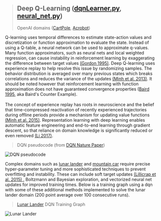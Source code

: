 > ## Deep Q-Learning (<a href="https://github.com/jlm429/RL/blob/master/dqn/dqnLearner.py">dqnLearner.py</a>, <a href="https://github.com/jlm429/RL/blob/master/dqn/neural_net.py">neural_net.py</a>)  
> OpenAI domains (<a href="https://gym.openai.com/envs/CartPole-v0/">CartPole</a>, <a href="https://gym.openai.com/envs/Acrobot-v1/">Acrobot</a>)

Q-learning uses temporal differences to estimate state-action values and discretization or function approximation to evaluate the state.
Instead of using a Q-table, a neural network can be used to approximate q-values. Many function
approximators, such as neural nets and local weighted regression, can cause instability in reinforcement
learning by exaggerating the difference between target values 
<a href="https://www.sciencedirect.com/science/article/pii/B9781558603776500402"> (Gordon 1995)</a>. Deep Q-learning 
uses experience replay to help resolve this issue by randomizing samples. The 
behavior distribution is averaged over many previous states which breaks correlations and reduces the
variance of the updates <a href="https://arxiv.org/pdf/1312.5602.pdf"> (Minh et al. 2013)</a>. It should be noted however that reinforcement learning with function 
approximation does not have guaranteed convergence properties (<a href="http://www.leemon.com/papers/1995b.pdf">Baird 1995,</a> aka Baird's Counter Example).  
<br>
The concept of experience replay has roots in neuroscience
and the belief that time-compressed reactivation of recently experienced trajectories during offline periods
provide a mechanism for updating value functions <a href="https://storage.googleapis.com/deepmind-media/dqn/DQNNaturePaper.pdf"> (Minh et al. 2015)</a>. 
Representation learning with deep learning enables automatic feature engineering and end-to-end learning through gradient descent, so that
reliance on domain knowledge is significantly reduced or even removed
<a href="https://arxiv.org/pdf/1701.07274.pdf"> (Li 2017)</a>.  

>DQN pseudocode (from <a href="https://storage.googleapis.com/deepmind-media/dqn/DQNNaturePaper.pdf"> DQN Nature Paper</a>)

![DQN pseudocode](https://github.com/jlm429/RL/blob/master/images/dqnpseudocode.PNG)

Complex domains such as <a href="https://gym.openai.com/envs/LunarLander-v2/">lunar lander</a> and 
<a href="https://gym.openai.com/envs/MountainCarContinuous-v0/"> mountain car</a> require precise hyper-parameter tuning and more sophisticated
techniques to prevent overfitting and instability.  These can include soft target updates 
<a href="https://arxiv.org/pdf/1509.02971.pdf"> (Lillicrap et al. 2015) </a>, Boltzmann and Bayesian exploration, and 
vectorized neural net updates for improved training times.  Below is a training graph using a dqn with some of these additional methods implemented 
to solve the lunar lander domain (200 point average over 100 consecutive runs).   

><a href="https://gym.openai.com/envs/LunarLander-v2/"> Lunar Lander</a> DQN Training Graph  

![Lunar Lander](https://github.com/jlm429/RL/blob/master/images/lunarlander.PNG)

